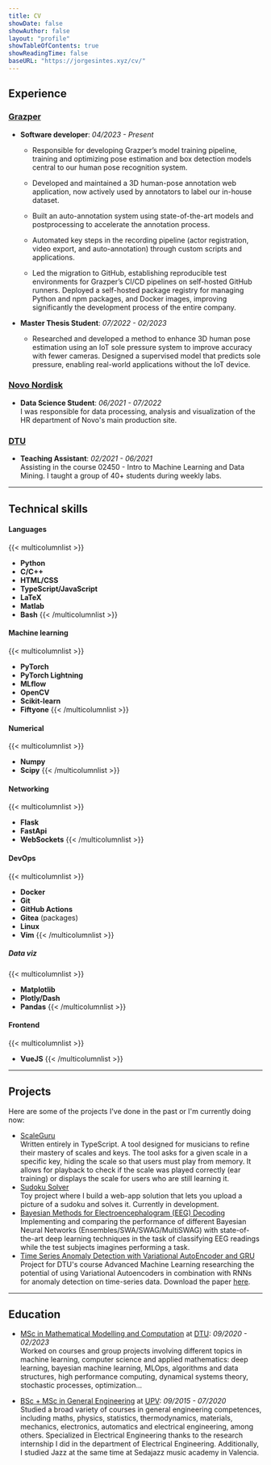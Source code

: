 ```yaml
---
title: CV
showDate: false
showAuthor: false
layout: "profile"
showTableOfContents: true
showReadingTime: false
baseURL: "https://jorgesintes.xyz/cv/"
---
```


## Experience
### [Grazper](https://grazper.com/)
- **Software developer**: _04/2023 - Present_
    - Responsible for developing Grazper’s model training pipeline, training and optimizing pose estimation and box detection models central to our human pose recognition system.

    - Developed and maintained a 3D human-pose annotation web application, now actively used by annotators to label our in-house dataset.

    - Built an auto-annotation system using state-of-the-art models and postprocessing to accelerate the annotation process.

    - Automated key steps in the recording pipeline (actor registration, video export, and auto-annotation) through custom scripts and applications.

    - Led the migration to GitHub, establishing reproducible test environments for Grazper’s CI/CD pipelines on self-hosted GitHub runners. Deployed a self-hosted package registry for managing Python and npm packages, and Docker images, improving significantly the development process of the entire company.

- **Master Thesis Student**: _07/2022 - 02/2023_
    - Researched and developed a method to enhance 3D human pose estimation using an IoT sole pressure system to improve accuracy with fewer cameras. Designed a supervised model that predicts sole pressure, enabling real-world applications without the IoT device.


### [Novo Nordisk](https://www.novonordisk.com/)
- **Data Science Student**: _06/2021 - 07/2022_ \
I was responsible for data processing, analysis and visualization of the HR department of Novo's main production site.

### [DTU](https://www.dtu.dk/)
- **Teaching Assistant**: _02/2021 - 06/2021_ \
Assisting in the course 02450 - Intro to Machine Learning and Data Mining. I taught a group of 40+ students during weekly labs.

---

## Technical skills
#### Languages
{{< multicolumnlist >}}
- **Python**
- **C/C++**
- **HTML/CSS**
- **TypeScript/JavaScript**
- **LaTeX**
- **Matlab**
- **Bash**
{{< /multicolumnlist >}}

#### Machine learning
{{< multicolumnlist >}}
- **PyTorch**
- **PyTorch Lightning**
- **MLflow**
- **OpenCV**
- **Scikit-learn**
- **Fiftyone**
{{< /multicolumnlist >}}

#### Numerical
{{< multicolumnlist >}}
- **Numpy**
- **Scipy**
{{< /multicolumnlist >}}

#### Networking
{{< multicolumnlist >}}
- **Flask**
- **FastApi**
- **WebSockets**
{{< /multicolumnlist >}}

#### DevOps
{{< multicolumnlist >}}
- **Docker**
- **Git**
- **GitHub Actions**
- **Gitea** (packages)
- **Linux**
- **Vim**
{{< /multicolumnlist >}}

##### Data viz
{{< multicolumnlist >}}
- **Matplotlib**
- **Plotly/Dash**
- **Pandas**
{{< /multicolumnlist >}}


#### Frontend
{{< multicolumnlist >}}
- **VueJS**
{{< /multicolumnlist >}}

--- 

## Projects
Here are some of the projects I've done in the past or I'm currently doing now:
- [ScaleGuru](https://scaleguru.jorgesintes.xyz/) \
Written entirely in TypeScript. A tool designed for musicians to refine their mastery of scales and keys. The tool asks for a given scale in a specific key, hiding the scale so that users must play from memory. It allows for playback to check if the scale was played correctly (ear training) or displays the scale for users who are still learning it.
- [Sudoku Solver](https://github.com/JorgeSintes/sudoku_project) \
Toy project where I build a web-app solution that lets you upload a picture of a sudoku and solves it. Currently in development.
- [Bayesian Methods for Electroencephalogram (EEG) Decoding](https://github.com/JorgeSintes/CNN_EEG_signals) \
Implementing and comparing the performance of different Bayesian Neural Networks (Ensembles/SWA/SWAG/MultiSWAG) with state-of-the-art deep learning techniques in the task of classifying EEG readings while the test subjects imagines performing a task.
- [Time Series Anomaly Detection with Variational AutoEncoder and GRU](https://github.com/JorgeSintes/Advanced_Machine_Learning) \
Project for DTU's course Advanced Machine Learning researching the potential of using Variational Autoencoders in combination with RNNs for anomaly detection on time-series data. Download the paper [here](https://github.com/JorgeSintes/Advanced_Machine_Learning/raw/master/Time_Series_Anomaly_Detection_VAE_GRU.pdf).


---

## Education
- [MSc in Mathematical Modelling and Computation](https://www.dtu.dk/english/education/graduate/msc-programmes/mathematical-modelling-and-computation) at [DTU](https://www.dtu.dk/): _09/2020 - 02/2023_\
Worked on courses and group projects involving different topics in machine learning, computer science and applied mathematics: deep learning, bayesian machine learning, MLOps, algorithms and data structures, high performance computing, dynamical systems theory, stochastic processes, optimization...

- [BSc + MSc in General Engineering](https://www.upv.es/titulaciones/MUII/index-en.html) at [UPV](https://www.upv.es/): _09/2015 - 07/2020_\
Studied a broad variety of courses in general engineering competences, including maths, physics, statistics, thermodynamics, materials, mechanics, electronics, automatics and electrical engineering, among others.
Specialized in Electrical Engineering thanks to the research internship I did in the department of Electrical Engineering.
Additionally, I studied Jazz at the same time at Sedajazz music academy in Valencia.

